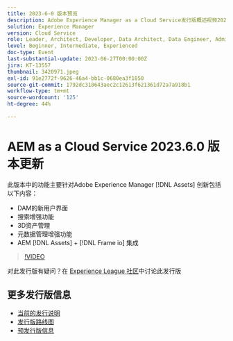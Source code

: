 ```yaml
---
title: 2023-6-0 版本预览
description: Adobe Experience Manager as a Cloud Service发行版概述视频2023.6.0此发行版中的功能主要针对Experience Manager Assets创新，包括以下内容 — DAM搜索增强功能的新用户界面3D资源管理元数据管理增强功能AEM [!DNL Assets] + [!DNL Frame io]  集成
solution: Experience Manager
version: Cloud Service
role: Leader, Architect, Developer, Data Architect, Data Engineer, Admin, User
level: Beginner, Intermediate, Experienced
doc-type: Event
last-substantial-update: 2023-06-27T00:00:00Z
jira: KT-13557
thumbnail: 3420971.jpeg
exl-id: 91e2772f-9626-46a4-bb1c-0680ea3f1850
source-git-commit: 1792dc318643aec2c12613f621361d72a7a918b1
workflow-type: tm+mt
source-wordcount: '125'
ht-degree: 44%

---
```


# AEM as a Cloud Service 2023.6.0 版本更新


此版本中的功能主要针对Adobe Experience Manager [!DNL Assets] 创新包括以下内容：

* DAM的新用户界面
* 搜索增强功能
* 3D资产管理
* 元数据管理增强功能
* AEM [!DNL Assets] + [!DNL Frame io] 集成

>[!VIDEO](https://video.tv.adobe.com/v/3420971/?learn=on)


对此发行版有疑问？在 [Experience League 社区](https://adobe.ly/444zA4U)中讨论此发行版

## 更多发行版信息

* [当前的发行说明](https://experienceleague.adobe.com/docs/experience-manager-cloud-service/content/release-notes/home.html?lang=zh-Hans)
* [发行版路线图](https://experienceleague.adobe.com/docs/experience-manager-release-information/aem-release-updates/update-releases-roadmap.html?lang=zh-Hans)
* [预发行版信息](https://experienceleague.adobe.com/docs/experience-manager-cloud-service/content/release-notes/prerelease.html)
